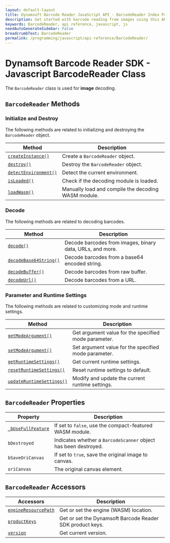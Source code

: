 ```yaml
---
layout: default-layout
title: Dynamsoft Barcode Reader JavaScript API - BarcodeReader Index Page
description: Get started with barcode reading from images using this API reference guide containing an index for essential barcode reading functionality in Javascript.
keywords: BarcodeReader, api reference, javascript, js
needAutoGenerateSidebar: false
breadcrumbText: BarcodeReader
permalink: /programming/javascript/api-reference/BarcodeReader/
---
```

<!--NOTE, This page is used until version 8.2.3-->


# Dynamsoft Barcode Reader SDK - Javascript BarcodeReader Class

The `BarcodeReader` class is used for **image** decoding.

## `BarcodeReader` Methods

### Initialize and Destroy

The following methods are related to initializing and destroying the `BarcodeReader` object.

| Method               | Description |
|----------------------|-------------|
| [`createInstance()`](methods/initialize-and-destroy.md#createinstance) | Create a  `BarcodeReader` object. |
| [`destroy()`](methods/initialize-and-destroy.md#destroy) | Destroy the `BarcodeReader` object. |
| [`detectEnvironment()`](methods/initialize-and-destroy.md#detectenvironment) | Detect the current environment. |
| [`isLoaded()`](methods/initialize-and-destroy.md#isloaded) | Check if the decoding module is loaded. |
| [`loadWasm()`](methods/initialize-and-destroy.md#loadwasm) | Manually load and compile the decoding WASM module. |

### Decode

The following methods are related to decoding barcodes.

| Method               | Description |
|----------------------|-------------|
| [`decode()`](methods/decode.md#decode) | Decode barcodes from images, binary data, URLs, and more. |
| [`decodeBase64String()`](methods/decode.md#decodebase64string) | Decode barcodes from a base64 encoded string. |
| [`decodeBuffer()`](methods/decode.md#decodebuffer) | Decode barcodes from raw buffer. |
| [`decodeUrl()`](methods/decode.md#decodeurl) | Decode barcodes from a URL. |

### Parameter and Runtime Settings

The following methods are related to customizing mode and runtime settings.

| Method               | Description |
|----------------------|-------------|
| [`getModeArgument()`](methods/parameter-and-runtime-settings.md#getmodeargument) | Get argument value for the specified mode parameter. |
| [`setModeArgument()`](methods/parameter-and-runtime-settings.md#setmodeargument) | Set argument value for the specified mode parameter. |
| [`getRuntimeSettings()`](methods/parameter-and-runtime-settings.md#getruntimesettings) | Get current runtime settings. |
| [`resetRuntimeSettings()`](methods/parameter-and-runtime-settings.md#resetruntimesettings) | Reset runtime settings to default. |
| [`updateRuntimeSettings()`](methods/parameter-and-runtime-settings.md#updateruntimesettings) | Modify and update the current runtime settings. |

## `BarcodeReader` Properties

| Property             | Description |
|----------------------|-------------|
| [`_bUseFullFeature`](properties.md#_busefullfeature) | If set to `false`, use the compact-featured WASM module. |
| `bDestroyed` | Indicates whether a `BarcodeScanner` object has been destroyed. | 
| `bSaveOriCanvas` | If set to `true`, save the original image to canvas. | 
| `oriCanvas` | The original canvas element. | 


## `BarcodeReader` Accessors

| Accessors            | Description |
|----------------------|-------------|
| [`engineResourcePath`](accessors.md#engineresourcepath) | Get or set the engine (WASM) location. | 
| [`productKeys`](accessors.md#productkeys) | Get or set the Dynamsoft Barcode Reader SDK product keys. | 
| [`version`](accessors.md#version) | Get current version. | 

